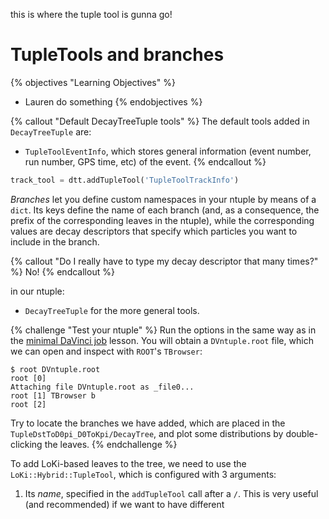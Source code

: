 


this is where the tuple tool is gunna go!


# TupleTools and branches

{% objectives "Learning Objectives" %}
* Lauren do something
{% endobjectives %} 

{% callout "Default DecayTreeTuple tools" %}
The default tools added in `DecayTreeTuple` are:

 - `TupleToolEventInfo`, which stores general information (event number, run number, GPS time, etc) of the event.
{% endcallout %} 


```python
track_tool = dtt.addTupleTool('TupleToolTrackInfo')
```

*Branches* let you define custom namespaces in your ntuple by means of a `dict`.
Its keys define the name of each branch (and, as a consequence, the prefix of the corresponding leaves in the ntuple), while the corresponding values are decay descriptors that specify which particles you want to include in the branch.


{% callout "Do I really have to type my decay descriptor that many times?" %}
No!
{% endcallout %} 

in our ntuple:

- `DecayTreeTuple` for the more general tools.


{% challenge "Test your ntuple" %}
Run the options in the same way as in the [minimal DaVinci 
job](minimal-dv-job.html) lesson.
You will obtain a `DVntuple.root` file, which we can open and inspect with `ROOT`'s `TBrowser`:

```
$ root DVntuple.root
root [0]
Attaching file DVntuple.root as _file0...
root [1] TBrowser b
root [2]
```

Try to locate the branches we have added, which are placed in the `TupleDstToD0pi_D0ToKpi/DecayTree`, and plot some distributions by double-clicking the leaves.
{% endchallenge %} 


To add LoKi-based leaves to the tree, we need to use the `LoKi::Hybrid::TupleTool`, which is configured with 3 arguments:

  1. Its *name*, specified in the `addTupleTool` call after a `/`.  This is 
     very useful (and recommended) if we want to have different 

